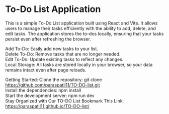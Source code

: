 # To-Do List Application
This is a simple To-Do List application built using React and Vite. It allows users to manage their tasks efficiently with the ability to add, delete, and edit tasks. The application stores the to-dos locally, ensuring that your tasks persist even after refreshing the browser.

Add To-Do: Easily add new tasks to your list.<br>
Delete To-Do: Remove tasks that are no longer needed.<br>
Edit To-Do: Update existing tasks to reflect any changes.<br>
Local Storage: All tasks are stored locally in your browser, so your data remains intact even after page reloads.

Getting Started:
Clone the repository: git clone https://github.com/paraspatil11/TO-DO-list.git<br>
Install the dependencies: npm install<br>
Start the development server: npm run dev
<br>
Stay Organized with Our TO-DO List Bookmark This Link: https://paraspatil11.github.io/TO-DO-list/

